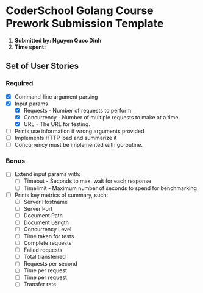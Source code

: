 # CoderSchool Golang Course Prework Submission Template

1. **Submitted by: Nguyen Quoc Dinh**
2. **Time spent:**

## Set of User Stories

### Required

* [x] Command-line argument parsing
* [x] Input params
  * [x] Requests - Number of requests to perform
  * [x] Concurrency - Number of multiple requests to make at a time
  * [x] URL - The URL for testing.
* [ ] Prints use information if wrong arguments provided
* [ ] Implements  HTTP load and summarize it
* [ ] Concurrency must be implemented with goroutine.

### Bonus

* [ ] Extend input params with: 
  * [ ] Timeout - Seconds to max. wait for each response
  * [ ] Timelimit - Maximum number of seconds to spend for benchmarking
* [ ] Prints key metrics of summary, such:
  * [ ] Server Hostname
  * [ ] Server Port
  * [ ] Document Path
  * [ ] Document Length
  * [ ] Concurrency Level
  * [ ] Time taken for tests
  * [ ] Complete requests
  * [ ] Failed requests
  * [ ] Total transferred
  * [ ] Requests per second
  * [ ] Time per request
  * [ ] Time per request
  * [ ] Transfer rate